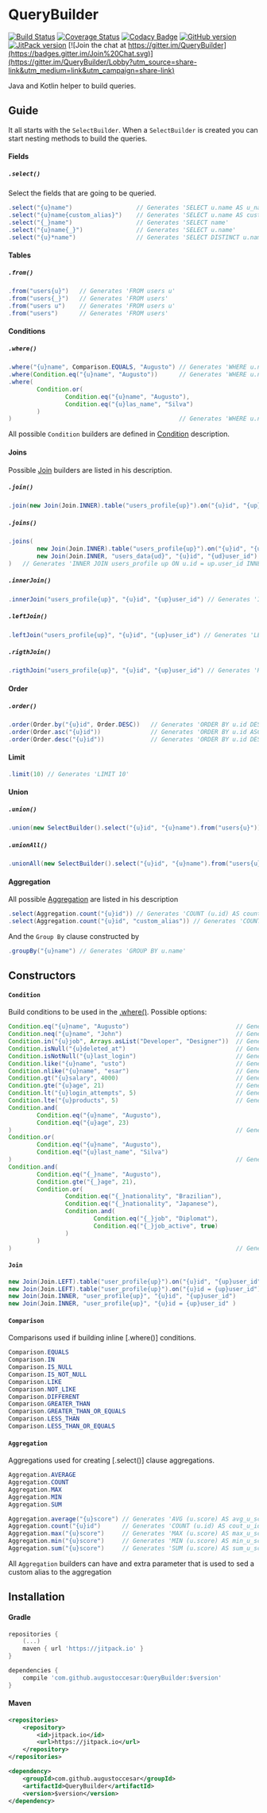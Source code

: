 # QueryBuilder 
[![Build Status](https://travis-ci.org/augustoccesar/QueryBuilder.svg?branch=master)](https://travis-ci.org/augustoccesar/QueryBuilder) 
[![Coverage Status](https://coveralls.io/repos/github/augustoccesar/QueryBuilder/badge.svg?branch=master)](https://coveralls.io/github/augustoccesar/QueryBuilder?branch=master) 
[![Codacy Badge](https://app.codacy.com/project/badge/Grade/ffb9a58f75a64dfb9abfcb1f556489e4)](https://www.codacy.com/gh/augustoccesar/QueryBuilder/dashboard?utm_source=github.com&amp;utm_medium=referral&amp;utm_content=augustoccesar/QueryBuilder&amp;utm_campaign=Badge_Grade) 
[![GitHub version](https://badge.fury.io/gh/augustoccesar%2FQueryBuilder.svg)](https://badge.fury.io/gh/augustoccesar%2FQueryBuilder)
[![JitPack version](https://jitpack.io/v/augustoccesar/QueryBuilder.svg)](https://jitpack.io/#augustoccesar/QueryBuilder)
[![Join the chat at https://gitter.im/QueryBuilder](https://badges.gitter.im/Join%20Chat.svg)](https://gitter.im/QueryBuilder/Lobby?utm_source=share-link&utm_medium=link&utm_campaign=share-link)

Java and Kotlin helper to build queries.

Guide
-----

It all starts with the `SelectBuilder`. When a `SelectBuilder` is created you can start nesting methods to
build the queries.

#### Fields ####

##### `.select()` #####
Select the fields that are going to be queried.
```java
.select("{u}name")                  // Generates 'SELECT u.name AS u_name'
.select("{u}name{custom_alias}")    // Generates 'SELECT u.name AS custom_alias'
.select("{_}name")                  // Generates 'SELECT name'
.select("{u}name{_}")               // Generates 'SELECT u.name'
.select("{u}*name")                 // Generates 'SELECT DISTINCT u.name AS u_name'
```

#### Tables ####

##### `.from()` #####
```java
.from("users{u}")   // Generates 'FROM users u'
.from("users{_}")   // Generates 'FROM users'
.from("users u")    // Generates 'FROM users u'
.from("users")      // Generates 'FROM users'
```

#### Conditions ####

##### `.where()` #####
```java
.where("{u}name", Comparison.EQUALS, "Augusto") // Generates 'WHERE u.name = 'Augusto''
.where(Condition.eq("{u}name", "Augusto"))      // Generates 'WHERE u.name = 'Augusto''
.where(
        Condition.or(
                Condition.eq("{u}name", "Augusto"),
                Condition.eq("{u}las_name", "Silva")
        )
)                                               // Generates 'WHERE u.name = 'Augusto' OR u.last_name = 'Silva''
```
All possible `Condition` builders are defined in [Condition](#condition) description.

#### Joins ####

Possible [Join](#join) builders are listed in his description.

##### `.join()` #####
```java
.join(new Join(Join.INNER).table("users_profile{up}").on("{u}id", "{up}user_id")) // Generates 'INNER JOIN users_profile up ON u.id = up.user_id'
```

##### `.joins()` #####
```java
.joins(
        new Join(Join.INNER).table("users_profile{up}").on("{u}id", "{up}user_id"),
        new Join(Join.INNER, "users_data{ud}", "{u}id", "{ud}user_id")
)   // Generates 'INNER JOIN users_profile up ON u.id = up.user_id INNER JOIN users_data ud ON u.id = ud.user_id'
```

##### `.innerJoin()` #####
```java
.innerJoin("users_profile{up}", "{u}id", "{up}user_id") // Generates 'INNER JOIN users_profile up ON u.id = up.user_id'
```

##### `.leftJoin()` #####
```java
.leftJoin("users_profile{up}", "{u}id", "{up}user_id") // Generates 'LEFT JOIN users_profile up ON u.id = up.user_id'
```

##### `.rigthJoin()` #####
```java
.rigthJoin("users_profile{up}", "{u}id", "{up}user_id") // Generates 'RIGHT JOIN users_profile up ON u.id = up.user_id'
```

#### Order ####

##### `.order()` #####
```java
.order(Order.by("{u}id", Order.DESC))   // Generates 'ORDER BY u.id DESC'
.order(Order.asc("{u}id"))              // Generates 'ORDER BY u.id ASC'
.order(Order.desc("{u}id"))             // Generates 'ORDER BY u.id DESC'
```

#### Limit ####
```java
.limit(10) // Generates 'LIMIT 10'
```

#### Union ####

##### `.union()` #####
```java
.union(new SelectBuilder().select("{u}id", "{u}name").from("users{u}")) // Generates 'UNION (SELECT u.id AS u_id, u.name AS u_name FROM users u)'
```

##### `.unionAll()` #####
```java
.unionAll(new SelectBuilder().select("{u}id", "{u}name").from("users{u}")) // Generates 'UNION ALL (SELECT u.id AS u_id, u.name AS u_name FROM users u)'
```

#### Aggregation ####
All possible [Aggregation]() are listed in his description
```java
.select(Aggregation.count("{u}id")) // Generates 'COUNT (u.id) AS count_u_id'
.select(Aggregation.count("{u}id", "custom_alias")) // Generates 'COUNT (u.id) AS custom_alias'
```
And the `Group By` clause constructed by
```java
.groupBy("{u}name") // Generates 'GROUP BY u.name'
```

Constructors
------------

#### `Condition` ####
Build conditions to be used in the [.where()](). Possible options:
```java
Condition.eq("{u}name", "Augusto")                              // Generates 'u.name = 'Augusto''
Condition.neq("{u}name", "John")                                // Generates 'u.name <> 'John''
Condition.in("{u}job", Arrays.asList("Developer", "Designer"))  // Generates 'u.job IN ('Developer', 'Designer')'
Condition.isNull("{u}deleted_at")                               // Generates 'u.deleted_at IS NULL'
Condition.isNotNull("{u}last_login")                            // Generates 'u.last_login IS NOT NULL'
Condition.like("{u}name", "usto")                               // Generates 'u.name LIKE '%usto%''
Condition.nlike("{u}name", "esar")                              // Generates 'u.name NOT LIKE '%esar%''
Condition.gt("{u}salary", 4000)                                 // Generates 'u.salary > 4000'
Condition.gte("{u}age", 21)                                     // Generates 'u.age >= 21'
Condition.lt("{u}login_attempts", 5)                            // Generates 'u.login_attempts < 5'
Condition.lte("{u}products", 5)                                 // Generates 'u.products <= 5'
Condition.and(
        Condition.eq("{u}name", "Augusto"),
        Condition.eq("{u}age", 23)
)                                                               // Generates 'u.name = 'Augusto' AND u.age = 23'
Condition.or(
        Condition.eq("{u}name", "Augusto"),
        Condition.eq("{u}last_name", "Silva")
)                                                               // Generates 'u.name = 'Augusto' OR u.last_name = 'Silva''
Condition.and(
        Condition.eq("{_}name", "Augusto"),
        Condition.gte("{_}age", 21),
        Condition.or(
                Condition.eq("{_}nationality", "Brazilian"),
                Condition.eq("{_}nationality", "Japanese"),
                Condition.and(
                        Condition.eq("{_}job", "Diplomat"),
                        Condition.eq("{_}job_active", true)
                )
        )
)                                                               // Generates 'name = 'Augusto' AND age >= 21 AND ( nationality = 'Brazilian' OR nationality = 'Japanese' OR ( job = 'Diplomat' AND job_active = true ) )'
```

#### `Join` ####
```java
new Join(Join.LEFT).table("user_profile{up}").on("{u}id", "{up}user_id")    // Generates 'LEFT JOIN user_profile up ON u.id = up.user_id'
new Join(Join.LEFT).table("user_profile{up}").on("{u}id = {up}user_id")     // Generates 'LEFT JOIN user_profile up ON u.id = up.user_id'
new Join(Join.INNER, "user_profile{up}", "{u}id", "{up}user_id")            // Generates 'INNER JOIN user_profile up ON u.id = up.user_id'
new Join(Join.INNER, "user_profile{up}", "{u}id = {up}user_id" )            // Generates 'INNER JOIN user_profile up ON u.id = up.user_id'
```

#### `Comparison` ####
Comparisons used if building inline [.where()] conditions.
```java
Comparison.EQUALS
Comparison.IN
Comparison.IS_NULL
Comparison.IS_NOT_NULL
Comparison.LIKE
Comparison.NOT_LIKE
Comparison.DIFFERENT
Comparison.GREATER_THAN
Comparison.GREATER_THAN_OR_EQUALS
Comparison.LESS_THAN
Comparison.LESS_THAN_OR_EQUALS
```

#### `Aggregation` ####
Aggregations used for creating [.select()] clause aggregations.
```java
Aggregation.AVERAGE
Aggregation.COUNT
Aggregation.MAX
Aggregation.MIN
Aggregation.SUM

Aggregation.average("{u}score") // Generates 'AVG (u.score) AS avg_u_score'
Aggregation.count("{u}id")      // Generates 'COUNT (u.id) AS cout_u_id'
Aggregation.max("{u}score")     // Generates 'MAX (u.score) AS max_u_score'
Aggregation.min("{u}score")     // Generates 'MIN (u.score) AS min_u_score'
Aggregation.sum("{u}score")     // Generates 'SUM (u.score) AS sum_u_score'
```
All `Aggregation` builders can have and extra parameter that is used to sed a custom alias
to the aggregation

Installation
------------

#### Gradle

```gradle
repositories {
    (...)
    maven { url 'https://jitpack.io' }
}
```

```gradle
dependencies {
    compile 'com.github.augustoccesar:QueryBuilder:$version'
}
```

#### Maven

```xml
<repositories>
    <repository>
        <id>jitpack.io</id>
        <url>https://jitpack.io</url>
    </repository>
</repositories>
```

```xml
<dependency>
    <groupId>com.github.augustoccesar</groupId>
    <artifactId>QueryBuilder</artifactId>
    <version>$version</version>
</dependency>
```

